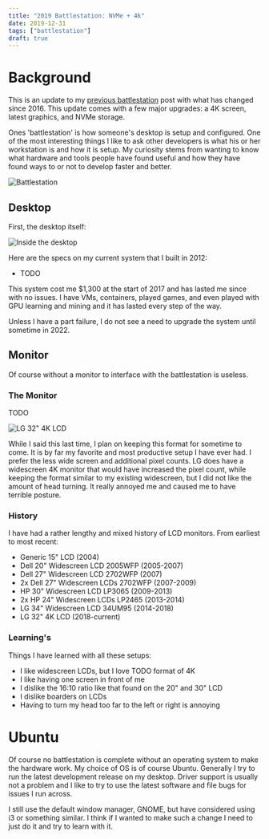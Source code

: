 ```yaml
---
title: "2019 Battlestation: NVMe + 4k"
date: 2019-12-31
tags: ["battlestation"]
draft: true
---
```


# Background

This is an update to my [previous battlestation](TODO) post with what has changed since 2016. This update comes with a few major upgrades: a 4K screen, latest graphics, and NVMe storage.

Ones 'battlestation' is how someone's desktop is setup and configured. One of the most interesting things I like to ask other developers is what his or her workstation is and how it is setup. My curiosity stems from wanting to know what hardware and tools people have found useful and how they have found ways to or not to develop faster and better.

![Battlestation](/img/projects/battlestation/TODO "battlestation")

## Desktop

First, the desktop itself:

![Inside the desktop](/img/projects/battlestation/TODO "inside desktop")

Here are the specs on my current system that I built in 2012:

* TODO

This system cost me $1,300 at the start of 2017 and has lasted me since with no issues. I have VMs, containers, played games, and even played with GPU learning and mining and it has lasted every step of the way.

Unless I have a part failure, I do not see a need to upgrade the system until sometime in 2022.

## Monitor

Of course without a monitor to interface with the battlestation is useless.

### The Monitor

TODO

![LG 32" 4K LCD](/img/projects/battlestation/TODO "monitor")

While I said this last time, I plan on keeping this format for sometime to come. It is by far my favorite and most productive setup I have ever had. I prefer the less wide screen and additional pixel counts. LG does have a widescreen 4K monitor that would have increased the pixel count, while keeping the format similar to my existing widescreen, but I did not like the amount of head turning. It really annoyed me and caused me to have terrible posture.

### History

I have had a rather lengthy and mixed history of LCD monitors. From earliest to most recent:

* Generic 15" LCD (2004)
* Dell 20" Widescreen LCD 2005WFP (2005-2007)
* Dell 27" Widescreen LCD 2702WFP (2007)
* 2x Dell 27" Widescreen LCDs 2702WFP (2007-2009)
* HP 30" Widescreen LCD LP3065 (2009-2013)
* 2x HP 24" Widescreen LCDs LP2465 (2013-2014)
* LG 34" Widescreen LCD 34UM95 (2014-2018)
* LG 32" 4K LCD (2018-current)

### Learning's

Things I have learned with all these setups:

* I like widescreen LCDs, but I love TODO format of 4K
* I like having one screen in front of me
* I dislike the 16:10 ratio like that found on the 20" and 30" LCD
* I dislike boarders on LCDs
* Having to turn my head too far to the left or right is annoying

# Ubuntu

Of course no battlestation is complete without an operating system to make the hardware work. My choice of OS is of course Ubuntu. Generally I try to run the latest development release on my desktop. Driver support is usually not a problem and I like to try to use the latest software and file bugs for issues I run across.

I still use the default window manager, GNOME, but have considered using i3 or something similar. I think if I wanted to make such a change I need to just do it and try to learn with it.
